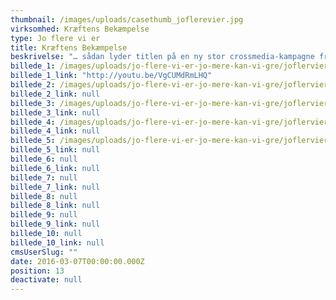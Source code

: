 ```yaml
---
thumbnail: /images/uploads/casethumb_joflerevier.jpg
virksomhed: Kræftens Bekæmpelse
type: Jo flere vi er
title: Kræftens Bekæmpelse
beskrivelse: "… sådan lyder titlen på en ny stor crossmedia-kampagne fra Kræftens Bekæmpelse udarbejdet af Hjaltelin Stahl. Kampagnen skal få flere danskere til at melde sig ind i kampen mod kræft – og mens der i filmen skrues helt op for følelserne, bliver vi mere faktuelle og handlende på de digitale, sociale og trykte kanaler. Og så introducerer vi en pendant til selfien, nemlig en “osfie”, der deles på #joflerevier."
billede_1: /images/uploads/jo-flere-vi-er-jo-mere-kan-vi-gre/joflervier-case-01.jpg
billede_1_link: "http://youtu.be/VgCUMdRmLHQ"
billede_2: /images/uploads/jo-flere-vi-er-jo-mere-kan-vi-gre/joflervier-case-02.jpg
billede_2_link: null
billede_3: /images/uploads/jo-flere-vi-er-jo-mere-kan-vi-gre/joflervier-case-03.png
billede_3_link: null
billede_4: /images/uploads/jo-flere-vi-er-jo-mere-kan-vi-gre/joflervier-case-04.png
billede_4_link: null
billede_5: /images/uploads/jo-flere-vi-er-jo-mere-kan-vi-gre/joflervier-case-05-1.png
billede_5_link: null
billede_6: null
billede_6_link: null
billede_7: null
billede_7_link: null
billede_8: null
billede_8_link: null
billede_9: null
billede_9_link: null
billede_10: null
billede_10_link: null
cmsUserSlug: ""
date: 2016-03-07T00:00:00.000Z
position: 13
deactivate: null
---
```


